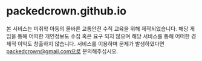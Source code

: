 # packedcrown.github.io
본 서비스는 미취학 아동의 올바른 교통안전 수칙 교육을 위해 제작되었습니다.
해당 게임을 통해 어떠한 개인정보도 수집 혹은 요구 되지 않으며 해당 서비스를 통해 어떠한 경제적 이익도 창출하지 않습니다.
서비스를 이용하며 문제가 발생하였다면 packedcrown@gmail.com으로 문의해주십시오.
